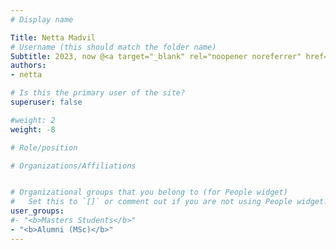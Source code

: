 ```yaml
---
# Display name

Title: Netta Madvil
# Username (this should match the folder name)
Subtitle: 2023, now @<a target="_blank" rel="noopener noreferrer" href='https://deepchecks.com/'>Deepchecks</a>
authors:
- netta

# Is this the primary user of the site?
superuser: false

#weight: 2
weight: -8

# Role/position

# Organizations/Affiliations


# Organizational groups that you belong to (for People widget)
#   Set this to `[]` or comment out if you are not using People widget.
user_groups:
#- "<b>Masters Students</b>"
- "<b>Alumni (MSc)</b>"
---
```


